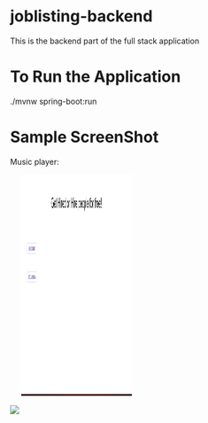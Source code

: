 # joblisting-backend
This is the backend part of the full stack application

# To Run the Application
./mvnw spring-boot:run

# Sample ScreenShot
Music player:
<br>
<p float="left">

<img src="https://github.com/rahulpro1012/joblisting-backend/blob/main/home%20page.png?raw=true" width="200" height="400" hspace="20" />

<img src="https://user-images.githubusercontent.com/92154698/136538618-8ee99f3a-a731-
4256-a021-ab72ab96a2f0.png"  />
</p>
<br>
